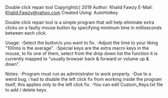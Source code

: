 Double click repair tool
Copyright(c) 2019
Author:         Khalid Fawzy
E-Mail:         Khalid.Fawzy@yahoo.com
Created Using:  AutoHotkey

Double click repair tool is a simple program that will help eliminate extra clicks on a faulty mouse button by specifying minimum time in milliseconds between each click.

Usage:
-Select the button/s you want to fix.
-Adjust the time to your liking "100ms is the average".
-Special keys are the extra macro keys in the mouse, to fix one of them, select from the drop down list the function it is currently mapped to "usually browser back & forward or volume up & down".

Notes:
-Program must run as administrator to work properly.
-Due to a weird bug, i had to disable the left click fix from working inside the program itself, this applies only to the left click fix.
-You can edit Custom_Keys.txt file to add / delete keys.
